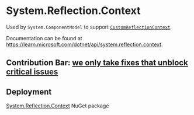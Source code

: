 # System.Reflection.Context
Used by `System.ComponentModel` to support [`CustomReflectionContext`](https://learn.microsoft.com/dotnet/api/system.reflection.context.customreflectioncontext).

Documentation can be found at https://learn.microsoft.com/dotnet/api/system.reflection.context.

## Contribution Bar: [we only take fixes that unblock critical issues](../../libraries/README.md#contribution-bar)


## Deployment
[System.Reflection.Context](https://www.nuget.org/packages/System.Reflection.Context) NuGet package
